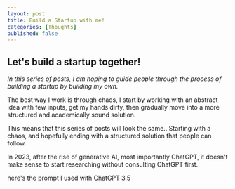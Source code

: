```yaml
---
layout: post
title: Build a Startup with me!
categories: [Thoughts]
published: false
---
```


## Let's build a startup together!

*In this series of posts, I am hoping to guide people through the process of building a startup by building my own.*

The best way I work is through chaos, I start by working with an abstract idea with few inputs, get my hands dirty, then gradually move into a more structured and academically sound solution.

This means that this series of posts will look the same.. Starting with a chaos, and hopefully ending with a structured solution that people can follow.

In 2023, after the rise of generative AI, most importantly ChatGPT, it doesn't make sense to start researching without consulting ChatGPT first.

here's the prompt I used with ChatGPT 3.5
